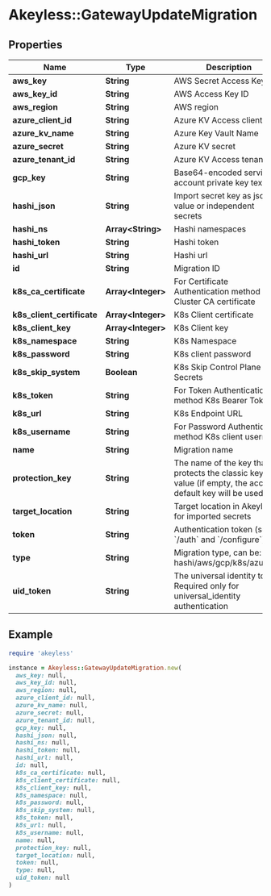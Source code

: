 # Akeyless::GatewayUpdateMigration

## Properties

| Name | Type | Description | Notes |
| ---- | ---- | ----------- | ----- |
| **aws_key** | **String** | AWS Secret Access Key | [optional] |
| **aws_key_id** | **String** | AWS Access Key ID | [optional] |
| **aws_region** | **String** | AWS region | [optional] |
| **azure_client_id** | **String** | Azure KV Access client ID | [optional] |
| **azure_kv_name** | **String** | Azure Key Vault Name | [optional] |
| **azure_secret** | **String** | Azure KV secret | [optional] |
| **azure_tenant_id** | **String** | Azure KV Access tenant ID | [optional] |
| **gcp_key** | **String** | Base64-encoded service account private key text | [optional] |
| **hashi_json** | **String** | Import secret key as json value or independent secrets | [optional] |
| **hashi_ns** | **Array&lt;String&gt;** | Hashi namespaces | [optional] |
| **hashi_token** | **String** | Hashi token | [optional] |
| **hashi_url** | **String** | Hashi url | [optional] |
| **id** | **String** | Migration ID | [optional] |
| **k8s_ca_certificate** | **Array&lt;Integer&gt;** | For Certificate Authentication method K8s Cluster CA certificate | [optional] |
| **k8s_client_certificate** | **Array&lt;Integer&gt;** | K8s Client certificate | [optional] |
| **k8s_client_key** | **Array&lt;Integer&gt;** | K8s Client key | [optional] |
| **k8s_namespace** | **String** | K8s Namespace | [optional] |
| **k8s_password** | **String** | K8s client password | [optional] |
| **k8s_skip_system** | **Boolean** | K8s Skip Control Plane Secrets | [optional] |
| **k8s_token** | **String** | For Token Authentication method K8s Bearer Token | [optional] |
| **k8s_url** | **String** | K8s Endpoint URL | [optional] |
| **k8s_username** | **String** | For Password Authentication method K8s client username | [optional] |
| **name** | **String** | Migration name |  |
| **protection_key** | **String** | The name of the key that protects the classic key value (if empty, the account default key will be used) | [optional] |
| **target_location** | **String** | Target location in Akeyless for imported secrets | [optional] |
| **token** | **String** | Authentication token (see &#x60;/auth&#x60; and &#x60;/configure&#x60;) | [optional] |
| **type** | **String** | Migration type, can be: hashi/aws/gcp/k8s/azure_kv | [optional] |
| **uid_token** | **String** | The universal identity token, Required only for universal_identity authentication | [optional] |

## Example

```ruby
require 'akeyless'

instance = Akeyless::GatewayUpdateMigration.new(
  aws_key: null,
  aws_key_id: null,
  aws_region: null,
  azure_client_id: null,
  azure_kv_name: null,
  azure_secret: null,
  azure_tenant_id: null,
  gcp_key: null,
  hashi_json: null,
  hashi_ns: null,
  hashi_token: null,
  hashi_url: null,
  id: null,
  k8s_ca_certificate: null,
  k8s_client_certificate: null,
  k8s_client_key: null,
  k8s_namespace: null,
  k8s_password: null,
  k8s_skip_system: null,
  k8s_token: null,
  k8s_url: null,
  k8s_username: null,
  name: null,
  protection_key: null,
  target_location: null,
  token: null,
  type: null,
  uid_token: null
)
```

